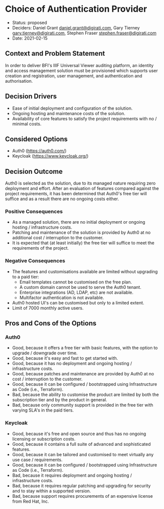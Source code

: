 # Choice of Authentication Provider

* Status: proposed
* Deciders: Daniel Grant <daniel.grant@digirati.com>, Gary Tierney
  <gary.tierney@digirati.com>, Stephen Fraser
  <stephen.fraser@digirati.com>
* Date: 2021-02-15

## Context and Problem Statement

In order to deliver BFI's IIIF Universal Viewer auditing platform, an
identity and access management solution must be provisioned which
supports user creation and registration, user management, and
authentication and authorisation.

## Decision Drivers

* Ease of initial deployment and configuration of the solution.
* Ongoing hosting and maintenance costs of the solution.
* Availability of core features to satisfy the project requirements with
  no / minimal costs.

## Considered Options

* Auth0 (https://auth0.com/)
* Keycloak (https://www.keycloak.org/)

## Decision Outcome

Auth0 is selected as the solution, due to its managed nature requiring
zero deployment and effort. After an evaluation of features compared
against the project requirements, it has been determined that Auth0's
free tier will suffice and as a result there are no ongoing costs
either.

### Positive Consequences

* As a managed solution, there are no initial deployment or ongoing
  hosting / infrastructure costs.
* Patching and maintenance of the solution is provided by Auth0 at no
  additional cost / interruption to the customer.
* It is expected that (at least initially) the free tier will suffice to
  meet the requirements of the project.

### Negative Consequences

* The features and customisations available are limited without
  upgrading to a paid tier:
  * Email templates cannot be customised on the free plan.
  * A custom domain cannot be used to serve the Auth0 tenant.
  * Enterprise integrations (AD, LDAP, etc) are not available.
  * Multifactor authentication is not available.
* Auth0 hosted UI's can be customised but only to a limited extent.
* Limit of 7000 monthly active users.

## Pros and Cons of the Options

### Auth0

* Good, because it offers a free tier with basic features, with the
  option to upgrade / downgrade over time.
* Good, because it's easy and fast to get started with.
* Good, because it has no deployment and ongoing hosting /
  infrastructure costs.
* Good, because patches and maintenance are provided by Auth0 at no cost
  / interruption to the customer.
* Good, because it can be configured / bootstrapped using Infrastructure
  as Code (i.e., Terraform).
* Bad, because the ability to customise the product are limited by both
  the subscription tier and by the product in general.
* Bad, because only community support is provided in the free tier with
  varying SLA's in the paid tiers.

### Keycloak

* Good, because it's free and open source and thus has no ongoing
  licensing or subscription costs.
* Good, because it contains a full suite of advanced and sophisticated
  features.
* Good, because it can be tailored and customised to meet virtually any
  use case / requirements.
* Good, because it can be configured / bootstrapped using Infrastructure
  as Code (i.e., Terraform).
* Bad, because it requires deployment and ongoing hosting /
  infrastructure costs.
* Bad, because it requires regular patching and upgrading for security
  and to stay within a supported version.
* Bad, because support requires procurements of an expensive license
  from Red Hat, Inc.
